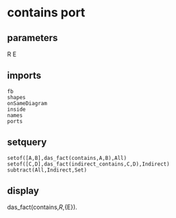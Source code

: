 # contains port
## parameters
  R
  E
## imports
    fb
    shapes
    onSameDiagram
    inside
    names
    ports
## setquery
	setof([A,B],das_fact(contains,A,B),All)
	setof([C,D],das_fact(indirect_contains,C,D),Indirect)
	subtract(All,Indirect,Set)
## display
das_fact(contains,${R},${E}).
  
